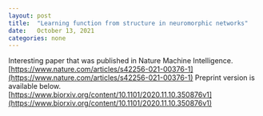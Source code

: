 ```yaml
---
layout: post
title:  "Learning function from structure in neuromorphic networks"
date:   October 13, 2021
categories: none
---
```


Interesting paper that was published in Nature Machine Intelligence. 
[https://www.nature.com/articles/s42256-021-00376-1](https://www.nature.com/articles/s42256-021-00376-1) 
Preprint version is available below. 
[https://www.biorxiv.org/content/10.1101/2020.11.10.350876v1](https://www.biorxiv.org/content/10.1101/2020.11.10.350876v1)

 

